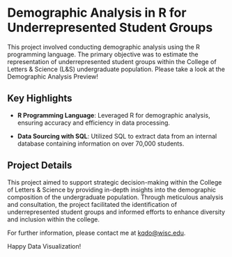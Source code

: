 # Demographic Analysis in R for Underrepresented Student Groups

This project involved conducting demographic analysis using the R programming language. The primary objective was to estimate the representation of underrepresented student groups within the College of Letters & Science (L&S) undergraduate population. Please take a look at the Demographic Analysis Preview!

## Key Highlights

- **R Programming Language**: Leveraged R for demographic analysis, ensuring accuracy and efficiency in data processing.
  
- **Data Sourcing with SQL**: Utilized SQL to extract data from an internal database containing information on over 70,000 students.

## Project Details

This project aimed to support strategic decision-making within the College of Letters & Science by providing in-depth insights into the demographic composition of the undergraduate population. Through meticulous analysis and consultation, the project facilitated the identification of underrepresented student groups and informed efforts to enhance diversity and inclusion within the college.

For further information, please contact me at kqdo@wisc.edu.

Happy Data Visualization!

